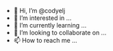- 👋 Hi, I’m @codyelj
- 👀 I’m interested in ...
- 🌱 I’m currently learning ...
- 💞️ I’m looking to collaborate on ...
- 📫 How to reach me ...

<!---
codyelj/codyelj is a ✨ special ✨ repository because its `README.md` (this file) appears on your GitHub profile.
You can click the Preview link to take a look at your changes.
--->
